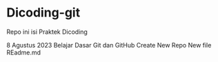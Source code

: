 # Dicoding-git
Repo ini isi Praktek Dicoding


8 Agustus 2023
Belajar Dasar Git dan GitHub
Create New Repo
New file REadme.md
